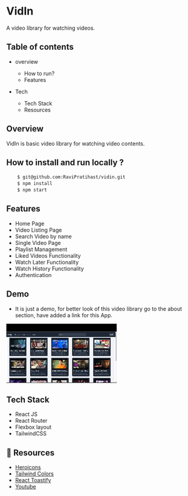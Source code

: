 
# VidIn

A video library for watching videos.




## Table of contents

* overview
    
    * How to run?
    * Features
* Tech
    
    * Tech Stack
    * Resources
## Overview

VidIn is basic video library for watching video contents.



## How to install and run locally ?



```bash
    $ git@github.com:RaviPratihast/vidin.git
    $ npm install
    $ npm start
```


## Features

- Home Page
- Video Listing Page
- Search Video by name
- Single Video Page
- Playlist Management
- Liked Videos Functionality
- Watch Later Functionality
- Watch History Functionality
- Authentication


## Demo
* It is just a demo, for better look of this video library go to the about section, have added a link for this App.

![VidIn](/public/image/vidIn.gif)


## Tech Stack
 - React JS
 - React Router
 - Flexbox layout
 - TailwindCSS



## 🔗 Resources
- [Heroicons](https://heroicons.com/)
- [Tailwind Colors](https://tailwindcss.com/docs/customizing-colors)
- [React Toastify](https://fkhadra.github.io/react-toastify/introduction)
- [Youtube]()
